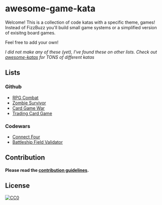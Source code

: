 # awesome-game-kata

Welcome! This is a collection of code katas with a specific theme, games! Instead of FizzBuzz you'll build small game systems or a simplified version of exisitng board games.

Feel free to add your own!

_I did not make any of these (yet), I've found these on other lists. Check out [awesome-katas](https://github.com/gamontal/awesome-katas) for TONS of different katas_

## Lists

### Github

- [RPG Combat](https://github.com/ardalis/kata-catalog/blob/main/katas/RPG%20Combat.md)
- [Zombie Survivor](https://github.com/ardalis/kata-catalog/blob/main/katas/Zombie%20Survivors.md)
- [Card Game War](https://github.com/gigasquid/wonderland-clojure-katas/tree/master/card-game-war)
- [Trading Card Game](https://github.com/bkimminich/kata-tcg)

### Codewars

- [Connect Four](https://www.codewars.com/kata/56882731514ec3ec3d000009)
- [Battleship Field Validator](https://www.codewars.com/kata/52bb6539a4cf1b12d90005b7)

## Contribution
  
#### Please read the [contribution guidelines](https://github.com/adrocodes/awesome-game-kata/blob/main/CONTRIBUTING.md).

## License

[![CC0](https://i.creativecommons.org/p/zero/1.0/88x31.png)](https://creativecommons.org/publicdomain/zero/1.0/)

